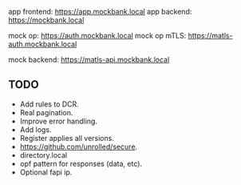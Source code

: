 
app frontend: https://app.mockbank.local
app backend: https://mockbank.local

mock op: https://auth.mockbank.local
mock op mTLS: https://matls-auth.mockbank.local

mock backend: https://matls-api.mockbank.local

## TODO
* Add rules to DCR.
* Real pagination.
* Improve error handling.
* Add logs.
* Register applies all versions.
* https://github.com/unrolled/secure.
* directory.local
* opf pattern for responses (data, etc).
* Optional fapi ip.